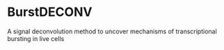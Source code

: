 # BurstDECONV
A signal deconvolution method to uncover mechanisms of transcriptional bursting in live cells
